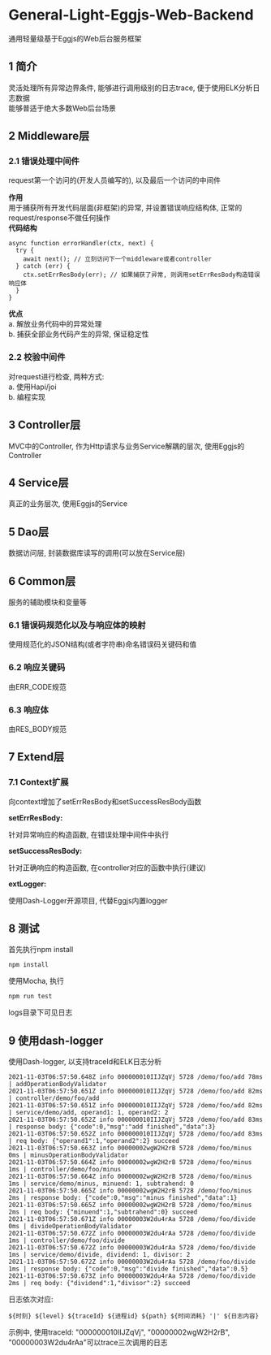 # General-Light-Eggjs-Web-Backend
通用轻量级基于Eggjs的Web后台服务框架

## 1 简介
灵活处理所有异常边界条件, 能够进行调用级别的日志trace, 便于使用ELK分析日志数据  
能够普适于绝大多数Web后台场景

## 2 Middleware层
### 2.1 错误处理中间件
request第一个访问的(开发人员编写的), 以及最后一个访问的中间件

**作用**  
用于捕获所有开发代码层面(非框架)的异常, 并设置错误响应结构体,
正常的request/response不做任何操作  
**代码结构**  
```
async function errorHandler(ctx, next) {
  try {
    await next(); // 立刻访问下一个middleware或者controller
  } catch (err) {
    ctx.setErrResBody(err); // 如果捕获了异常, 则调用setErrResBody构造错误响应体
  }
}
```
**优点**  
a. 解放业务代码中的异常处理  
b. 捕获全部业务代码产生的异常, 保证稳定性  
### 2.2 校验中间件
对request进行检查, 两种方式:  
a. 使用Hapi/joi  
b. 编程实现
## 3 Controller层
MVC中的Controller, 作为Http请求与业务Service解耦的层次, 使用Eggjs的Controller
## 4 Service层
真正的业务层次, 使用Eggjs的Service
## 5 Dao层
数据访问层, 封装数据库读写的调用(可以放在Service层)
## 6 Common层
服务的辅助模块和变量等
### 6.1 错误码规范化以及与响应体的映射
使用规范化的JSON结构(或者字符串)命名错误码关键码和值
### 6.2 响应关键码
由ERR_CODE规范
### 6.3 响应体
由RES_BODY规范
## 7 Extend层
### 7.1 Context扩展
向context增加了setErrResBody和setSuccessResBody函数

**setErrResBody:**

针对异常响应的构造函数, 在错误处理中间件中执行

**setSuccessResBody:**

针对正确响应的构造函数, 在controller对应的函数中执行(建议)

**extLogger:**

使用Dash-Logger开源项目, 代替Eggjs内置logger
## 8 测试
首先执行npm install  
```
npm install
```
使用Mocha, 执行  
```
npm run test
```
logs目录下可见日志
## 9 使用dash-logger
使用Dash-logger, 以支持traceId和ELK日志分析
```
2021-11-03T06:57:50.648Z info 000000010IIJZqVj 5728 /demo/foo/add 78ms | addOperationBodyValidator
2021-11-03T06:57:50.651Z info 000000010IIJZqVj 5728 /demo/foo/add 82ms | controller/demo/foo/add
2021-11-03T06:57:50.651Z info 000000010IIJZqVj 5728 /demo/foo/add 82ms | service/demo/add, operand1: 1, operand2: 2
2021-11-03T06:57:50.652Z info 000000010IIJZqVj 5728 /demo/foo/add 83ms | response body: {"code":0,"msg":"add finished","data":3}
2021-11-03T06:57:50.652Z info 000000010IIJZqVj 5728 /demo/foo/add 83ms | req body: {"operand1":1,"operand2":2} succeed
2021-11-03T06:57:50.663Z info 00000002wgW2H2rB 5728 /demo/foo/minus 0ms | minusOperationBodyValidator
2021-11-03T06:57:50.664Z info 00000002wgW2H2rB 5728 /demo/foo/minus 1ms | controller/demo/foo/minus
2021-11-03T06:57:50.664Z info 00000002wgW2H2rB 5728 /demo/foo/minus 1ms | service/demo/minus, minuend: 1, subtrahend: 0
2021-11-03T06:57:50.665Z info 00000002wgW2H2rB 5728 /demo/foo/minus 2ms | response body: {"code":0,"msg":"minus finished","data":1}
2021-11-03T06:57:50.665Z info 00000002wgW2H2rB 5728 /demo/foo/minus 2ms | req body: {"minuend":1,"subtrahend":0} succeed
2021-11-03T06:57:50.671Z info 00000003W2du4rAa 5728 /demo/foo/divide 0ms | divideOperationBodyValidator
2021-11-03T06:57:50.672Z info 00000003W2du4rAa 5728 /demo/foo/divide 1ms | controller/demo/foo/divide
2021-11-03T06:57:50.672Z info 00000003W2du4rAa 5728 /demo/foo/divide 1ms | service/demo/divide, dividend: 1, divisor: 2
2021-11-03T06:57:50.672Z info 00000003W2du4rAa 5728 /demo/foo/divide 1ms | response body: {"code":0,"msg":"divide finished","data":0.5}
2021-11-03T06:57:50.673Z info 00000003W2du4rAa 5728 /demo/foo/divide 2ms | req body: {"dividend":1,"divisor":2} succeed
```
日志依次对应:
```
${时刻} ${level} ${traceId} ${进程id} ${path} ${时间消耗} '|' ${日志内容}
```

示例中, 使用traceId: "000000010IIJZqVj", "00000002wgW2H2rB", "00000003W2du4rAa"可以trace三次调用的日志

